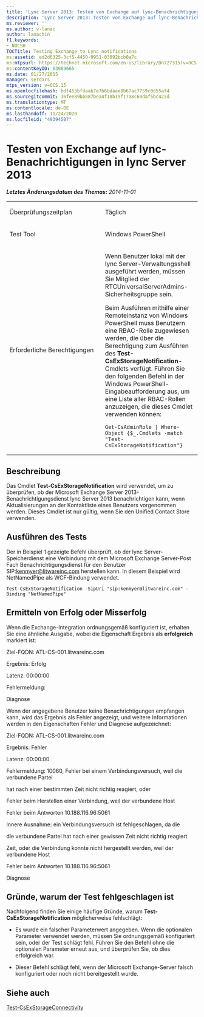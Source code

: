 ```yaml
---
title: 'Lync Server 2013: Testen von Exchange auf lync-Benachrichtigungen'
description: 'Lync Server 2013: Testen von Exchange auf lync-Benachrichtigungen'
ms.reviewer: ''
ms.author: v-lanac
author: lanachin
f1.keywords:
- NOCSH
TOCTitle: Testing Exchange to Lync notifications
ms:assetid: ed2d6325-3cf5-4450-9951-03092bcb0a7c
ms:mtpsurl: https://technet.microsoft.com/en-us/library/Dn727315(v=OCS.15)
ms:contentKeyID: 63969665
ms.date: 01/27/2015
manager: serdars
mtps_version: v=OCS.15
ms.openlocfilehash: bdf453bfdaab7e7b6bdaae8b67ac7759c0d55af4
ms.sourcegitcommit: 36fee89bb887bea4f18b19f17a8c69daf5bc423d
ms.translationtype: MT
ms.contentlocale: de-DE
ms.lasthandoff: 11/24/2020
ms.locfileid: "49394507"
---
```

# <a name="testing-exchange-to-lync-notifications-in-lync-server-2013"></a>Testen von Exchange auf lync-Benachrichtigungen in lync Server 2013

<div data-xmlns="http://www.w3.org/1999/xhtml">

<div class="topic" data-xmlns="http://www.w3.org/1999/xhtml" data-msxsl="urn:schemas-microsoft-com:xslt" data-cs="https://msdn.microsoft.com/">

<div data-asp="https://msdn2.microsoft.com/asp">



</div>

<div id="mainSection">

<div id="mainBody">

<span> </span>

_**Letztes Änderungsdatum des Themas:** 2014-11-01_


<table>
<colgroup>
<col style="width: 50%" />
<col style="width: 50%" />
</colgroup>
<tbody>
<tr class="odd">
<td><p>Überprüfungszeitplan</p></td>
<td><p>Täglich</p></td>
</tr>
<tr class="even">
<td><p>Test Tool</p></td>
<td><p>Windows PowerShell</p></td>
</tr>
<tr class="odd">
<td><p>Erforderliche Berechtigungen</p></td>
<td><p>Wenn Benutzer lokal mit der lync Server-Verwaltungsshell ausgeführt werden, müssen Sie Mitglied der RTCUniversalServerAdmins-Sicherheitsgruppe sein.</p>
<p>Beim Ausführen mithilfe einer Remoteinstanz von Windows PowerShell muss Benutzern eine RBAC-Rolle zugewiesen werden, die über die Berechtigung zum Ausführen des <strong>Test-CsExStorageNotification-</strong> Cmdlets verfügt. Führen Sie den folgenden Befehl in der Windows PowerShell-Eingabeaufforderung aus, um eine Liste aller RBAC-Rollen anzuzeigen, die dieses Cmdlet verwenden können:</p>
<pre><code>Get-CsAdminRole | Where-Object {$_.Cmdlets -match &quot;Test-CsExStorageNotification&quot;}</code></pre></td>
</tr>
</tbody>
</table>


<div>

## <a name="description"></a>Beschreibung

Das Cmdlet **Test-CsExStorageNotification** wird verwendet, um zu überprüfen, ob der Microsoft Exchange Server 2013-Benachrichtigungsdienst lync Server 2013 benachrichtigen kann, wenn Aktualisierungen an der Kontaktliste eines Benutzers vorgenommen werden. Dieses Cmdlet ist nur gültig, wenn Sie den Unified Contact Store verwenden.

</div>

<div>

## <a name="running-the-test"></a>Ausführen des Tests

Der in Beispiel 1 gezeigte Befehl überprüft, ob der lync Server-Speicherdienst eine Verbindung mit dem Microsoft Exchange Server-Post Fach Benachrichtigungsdienst für den Benutzer SIP:kenmyer@litwareinc.com herstellen kann. In diesem Beispiel wird NetNamedPipe als WCF-Bindung verwendet.

    Test-CsExStorageNotification -SipUri "sip:kenmyer@litwareinc.com" -Binding "NetNamedPipe"

</div>

<div>

## <a name="determining-success-or-failure"></a>Ermitteln von Erfolg oder Misserfolg

Wenn die Exchange-Integration ordnungsgemäß konfiguriert ist, erhalten Sie eine ähnliche Ausgabe, wobei die Eigenschaft Ergebnis als **erfolgreich** markiert ist:

Ziel-FQDN: ATL-CS-001.litwareinc.com

Ergebnis: Erfolg

Latenz: 00:00:00

Fehlermeldung:

Diagnose

Wenn der angegebene Benutzer keine Benachrichtigungen empfangen kann, wird das Ergebnis als Fehler angezeigt, und weitere Informationen werden in den Eigenschaften Fehler und Diagnose aufgezeichnet:

Ziel-FQDN: ATL-CS-001.litwareinc.com

Ergebnis: Fehler

Latenz: 00:00:00

Fehlermeldung: 10060, Fehler bei einem Verbindungsversuch, weil die verbundene Partei

hat nach einer bestimmten Zeit nicht richtig reagiert, oder

Fehler beim Herstellen einer Verbindung, weil der verbundene Host

Fehler beim Antworten 10.188.116.96:5061

Innere Ausnahme: ein Verbindungsversuch ist fehlgeschlagen, da die

die verbundene Partei hat nach einer gewissen Zeit nicht richtig reagiert

Zeit, oder die Verbindung konnte nicht hergestellt werden, weil der verbundene Host

Fehler beim Antworten 10.188.116.96:5061

Diagnose

</div>

<div>

## <a name="reasons-why-the-test-might-have-failed"></a>Gründe, warum der Test fehlgeschlagen ist

Nachfolgend finden Sie einige häufige Gründe, warum **Test-CsExStorageNotification** möglicherweise fehlschlägt:

  - Es wurde ein falscher Parameterwert angegeben. Wenn die optionalen Parameter verwendet werden, müssen Sie ordnungsgemäß konfiguriert sein, oder der Test schlägt fehl. Führen Sie den Befehl ohne die optionalen Parameter erneut aus, und überprüfen Sie, ob dies erfolgreich war.

  - Dieser Befehl schlägt fehl, wenn der Microsoft Exchange-Server falsch konfiguriert oder noch nicht bereitgestellt wurde.

</div>

<div>

## <a name="see-also"></a>Siehe auch


[Test-CsExStorageConnectivity](https://docs.microsoft.com/powershell/module/skype/Test-CsExStorageConnectivity)  
  

</div>

</div>

<span> </span>

</div>

</div>

</div>

